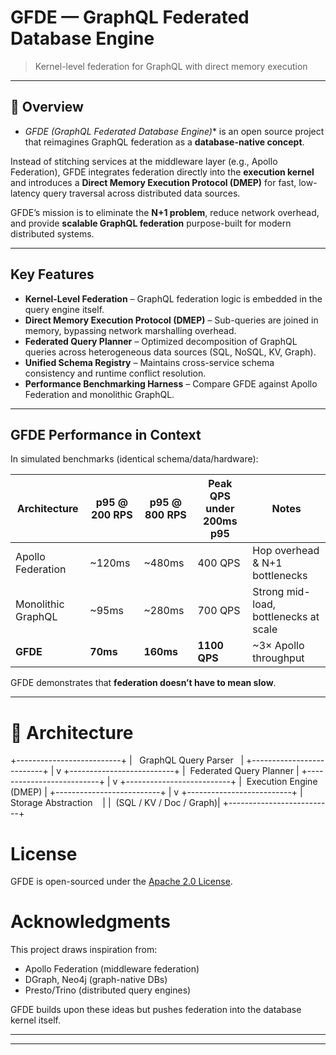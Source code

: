 # GFDE — GraphQL Federated Database Engine

> Kernel-level federation for GraphQL with direct memory execution

- --

## 🚀 Overview

- *GFDE (GraphQL Federated Database Engine)** is an open source project that reimagines GraphQL federation as a **database-native concept**.

Instead of stitching services at the middleware layer (e.g., Apollo Federation), GFDE integrates federation directly into the **execution kernel** and introduces a **Direct Memory Execution Protocol (DMEP)** for fast, low-latency query traversal across distributed data sources.

GFDE’s mission is to eliminate the **N+1 problem**, reduce network overhead, and provide **scalable GraphQL federation** purpose-built for modern distributed systems.

- --

## Key Features 

- **Kernel-Level Federation** – GraphQL federation logic is embedded in the query engine itself.
- **Direct Memory Execution Protocol (DMEP)** – Sub-queries are joined in memory, bypassing network marshalling overhead.
- **Federated Query Planner** – Optimized decomposition of GraphQL queries across heterogeneous data sources (SQL, NoSQL, KV, Graph).
- **Unified Schema Registry** – Maintains cross-service schema consistency and runtime conflict resolution.
- **Performance Benchmarking Harness** – Compare GFDE against Apollo Federation and monolithic GraphQL.
- --

## GFDE Performance in Context

In simulated benchmarks (identical schema/data/hardware):

| Architecture | p95 @ 200 RPS | p95 @ 800 RPS | Peak QPS under 200ms p95 | Notes |
|--------------|---------------|---------------|--------------------------|-------|
| Apollo Federation | ~120ms | ~480ms | 400 QPS | Hop overhead & N+1 bottlenecks |
| Monolithic GraphQL | ~95ms | ~280ms | 700 QPS | Strong mid-load, bottlenecks at scale |
| **GFDE** | **70ms** | **160ms** | **1100 QPS** | ~3× Apollo throughput |
GFDE demonstrates that **federation doesn’t have to mean slow**.

- --

# **🧩 Architecture**

+--------------------------+
|   GraphQL Query Parser   |
+--------------------------+
|
v
+--------------------------+
|  Federated Query Planner |
+--------------------------+
|
v
+--------------------------+
|  Execution Engine (DMEP) |
+--------------------------+
|
v
+--------------------------+
|   Storage Abstraction    |
|  (SQL / KV / Doc / Graph)|
+--------------------------+

# **License**

GFDE is open-sourced under the [Apache 2.0 License](notion://www.notion.so/thelatinainvestor/LICENSE).

# **Acknowledgments**

This project draws inspiration from:

- Apollo Federation (middleware federation)
- DGraph, Neo4j (graph-native DBs)
- Presto/Trino (distributed query engines)

GFDE builds upon these ideas but pushes federation into the database kernel itself.

- --

- --
